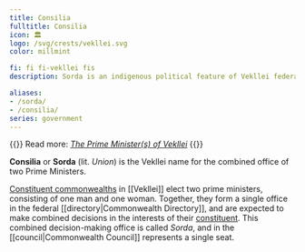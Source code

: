 ```yaml
---
title: Consilia
fulltitle: Consilia
icon: 🏛️
logo: /svg/crests/vekllei.svg
color: millmint

fi: fi fi-vekllei fis
description: Sorda is an indigenous political feature of Vekllei federalism, and describes a combined office of one man and one woman.

aliases:
- /sorda/
- /consilia/
series: government
---
```

{{<note advice>}}
Read more: *[The Prime Minister(s) of Vekllei](/stories/ministers/)*
{{</note>}}

**Consilia** or **Sorda** (lit. *Union*) is the Vekllei name for the combined office of two Prime Ministers.

[Constituent commonwealths](/constituents/) in [[Vekllei]] elect two prime ministers, consisting of one man and one woman. Together, they form a single office in the federal [[directory|Commonwealth Directory]], and are expected to make combined decisions in the interests of their [constituent](/constituents/). This combined decision-making office is called *Sorda*, and in the [[council|Commonwealth Council]] represents a single seat.

